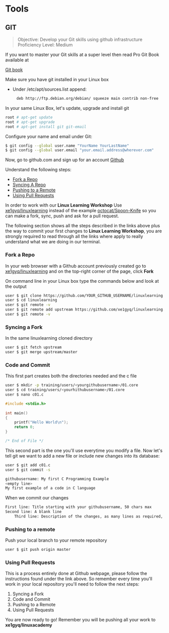 # Tools

## GIT

> Objective: Develop your Git skills using github infrastructure
> Proficiency Level: Medium

If you want to master your Git skills at a super level then read Pro Git Book available at

[Git book](http://git-scm.com/book/en/v2)

Make sure you have git installed in your Linux box
- Under /etc/apt/sources.list append:

```sh
     deb http://ftp.debian.org/debian/ squeeze main contrib non-free
```

In your same Linux Box, let's update, upgrade and install git

```sh
root # apt-get update
root # apt-get upgrade
root # apt-get install git git-email
```
Configure your name and email under Git:

```sh
$ git config --global user.name "YourName YourLastName"
$ git config --global user.email "your.email.address@wherever.com"
```

Now, go to github.com and sign up for an account
 [Github](www.github.com)

Understand the following steps:

* [Fork a Repo](https://help.github.com/articles/fork-a-repo/)
* [Syncing A Repo](https://help.github.com/articles/syncing-a-fork/)
* [Pushing to a Remote](https://help.github.com/articles/pushing-to-a-remote/)
* [Using Pull Requests](https://help.github.com/articles/using-pull-requests/)

In order to work with our **Linux Learning Workshop** Use 
[xe1gyq/linuxlearning](https://github.com/xe1gyq/linuxlearning)
instead of the example
[octocat/Spoon-Knife](https://github.com/octocat/Spoon-Knife)
so you can make a fork, sync, push and ask for a pull request.

The following section shows all the steps described in the links above plus the way to commit your first changes to **Linux Learning Workshop**, you are strongly required to read through all the links where apply to really understand what we are doing in our terminal. 

### Fork a Repo

In your web browser with a Github account previously created go to [xe1gyq/linuxlearning](https://github.com/xe1gyq/linuxlearning) and on the top-right corner of the page, click **Fork**

On command line in your Linux box type the commands below and look at the output

```sh
user $ git clone https://github.com/YOUR_GITHUB_USERNAME/linuxlearning
user $ cd linuxlearning
user $ git remote -v
user $ git remote add upstream https://github.com/xe1gyq/linuxlearning.git
user $ git remote -v
```

### Syncing a Fork

In the same linuxlearning cloned directory
 
```sh
user $ git fetch upstream
user $ git merge upstream/master
```

### Code and Commit

This first part creates both the directories needed and the c file

```sh
user $ mkdir -p training/users/<yourgithubusername>/01.core
user $ cd training/users/<yourhithubusername>/01.core
user $ nano c01.c
```

```c
#include <stdio.h>
     
int main()
{
    printf("Hello World\n");
    return 0;
}

/* End of File */
```

This second part is the one you'll use everytime you modify a file. Now let's tell git we want to add a new file or include new changes into its database:

```sh
user $ git add c01.c
user $ git commit -s
```

```sh
githubusername: My first C Programming Example
<empty line>
My first example of a code in C language
```

When we commit our changes

```sh
First line: Title starting with your githubusername, 50 chars max
Second line: A blank line
    Third line: Description of the changes, as many lines as required, 80 chars max per line
```

### Pushing to a remote

Push your local branch to your remote repository

```sh
user $ git push origin master
```

### Using Pull Requests

This is a process entirely done at Github webpage, please follow the instructions found under the link above. So remember every time you'll work in your local repository you'll need to follow the next steps:

1. Syncing a Fork
2. Code and Commit
3. Pushing to a Remote
4. Using Pull Requests

You are now ready to go! Remember you will be pushing all your work to **xe1gyq/linuxacademy**
